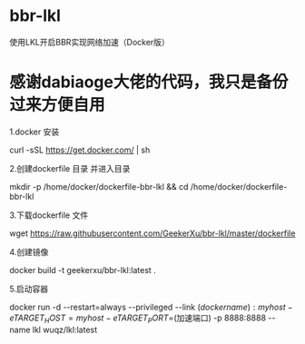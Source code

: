 # bbr-lkl
使用LKL开启BBR实现网络加速（Docker版）

# 感谢dabiaoge大佬的代码，我只是备份过来方便自用

1.docker 安装

curl -sSL https://get.docker.com/ | sh

2.创建dockerfile 目录 并进入目录

mkdir -p /home/docker/dockerfile-bbr-lkl && cd /home/docker/dockerfile-bbr-lkl

3.下载dockerfile 文件

wget https://raw.githubusercontent.com/GeekerXu/bbr-lkl/master/dockerfile

4.创建镜像

docker build -t geekerxu/bbr-lkl:latest .

5.启动容器

docker run -d --restart=always --privileged --link $(dockername):myhost -e TARGET_HOST=myhost -e TARGET_PORT=$(加速端口) -p 8888:8888 --name lkl wuqz/lkl:latest
